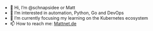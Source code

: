 - 👋 Hi, I’m @schnapsidee or Matt
- 👀 I’m interested in automation, Python, Go and DevOps
- 🌱 I’m currently focusing my learning on the Kubernetes ecosystem
- 📫 How to reach me: [Mattnet.de](https://mattnet.de)
